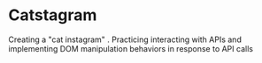 # Catstagram
Creating a "cat instagram" . Practicing interacting with APIs and implementing DOM manipulation behaviors in response to API calls
